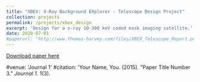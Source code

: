 ```yaml
---
title: "XBEX: X-Ray Background EXplorer - Telescope Design Project"
collection: projects
permalink: /projects/xbex_design
excerpt: 'Design for a x-ray 10-300 keV coded mask imaging satellite.'
date: 2020-07-01
#paperurl: 'http://www.thomas-harvey.com/files/XBEX_Telescope_Report.pdf'
---
```


[Download paper here](http://www.thomas-harvey.com/files/XBEX_Telescope_Report.pdf)


#venue: 'Journal 1'
#citation: 'Your Name, You. (2015). &quot;Paper Title Number 3.&quot; <i>Journal 1</i>. 1(3).
